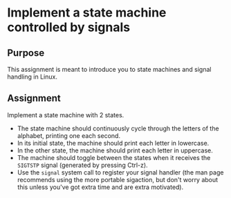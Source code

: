 # Implement a state machine controlled by signals

## Purpose

This assignment is meant to introduce you to state machines and signal
handling in Linux.

## Assignment

Implement a state machine with 2 states.
- The state machine should continuously cycle through the letters of the
  alphabet, printing one each second.
- In its initial state, the machine should print each letter in lowercase.
- In the other state, the machine should print each letter in uppercase.
- The machine should toggle between the states when it receives the
  `SIGTSTP` signal (generated by pressing Ctrl-z).
- Use the `signal` system call to register your signal handler (the man
  page recommends using the more portable sigaction, but don't worry about
  this unless you've got extra time and are extra motivated).